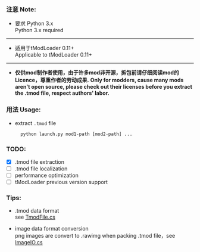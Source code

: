 ### 注意 Note: 
* 要求 Python 3.x  
   Python 3.x required
---
* 适用于tModLoader 0.11+  
   Applicable to tModLoader 0.11+
---
* **仅供mod制作者使用，由于许多mod非开源，拆包前请仔细阅读mod的Licence，尊重作者的劳动成果.** 
**Only for modders, cause many mods aren't open source, please check out their licenses before you extract the .tmod file, respect authors' labor.**


### 用法 Usage:
* extract `.tmod` file
  ```
    python launch.py mod1-path [mod2-path] ...
  ```
### TODO:
- [x] .tmod file extraction
- [ ] .tmod file localization
- [ ] performance optimization
- [ ] tModLoader previous version support

### Tips:
* .tmod data format  
see [TmodFile.cs](https://github.com/tModLoader/tModLoader/blob/master/patches/tModLoader/Terraria.ModLoader.Core/TmodFile.cs)

* image data format conversion  
png images are convert to .rawimg when packing .tmod file，see [ImageIO.cs](https://github.com/tModLoader/tModLoader/blob/c54a8fc44ef25f8ff96114c09e86632f320f4304/patches/tModLoader/Terraria.ModLoader.IO/ImageIO.cs)
